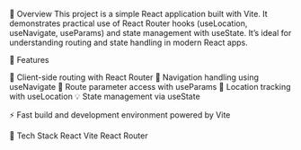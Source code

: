 🚀 Overview
This project is a simple React application built with Vite. It demonstrates practical use of React Router hooks (useLocation, useNavigate, useParams) and state management with useState. It’s ideal for understanding routing and state handling in modern React apps.

🧰 Features

🔄 Client-side routing with React Router
🧭 Navigation handling using useNavigate
📍 Route parameter access with useParams
📌 Location tracking with useLocation
💡 State management via useState

⚡️ Fast build and development environment powered by Vite

🔧 Tech Stack
React
Vite
React Router
